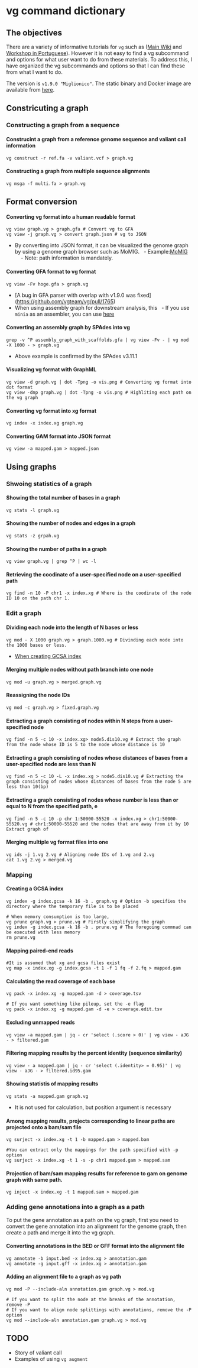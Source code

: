 # vg command dictionary

## The objectives

There are a variety of informative tutorials for `vg` such as ([Main Wiki](https://github.com/vgteam/vg/wiki/Basic-Operations) and [Workshop in Portuguese](https://github.com/Pfern/PANGenomics)). However it is not easy to find a vg subcommand and options for what user want to do from these materials. To address this, I have organized the vg subcommands and options so that I can find these from what I want to do.

The version is `v1.9.0 "Miglionico"`. The static binary and Docker image are available from [here](https://github.com/vgteam/vg/releases/tag/v1.9.0).




## Constricuting a graph

### Constructing a graph from a sequence

#### Construcint a graph from a reference genome sequence and valiant call information

```
vg construct -r ref.fa -v valiant.vcf > graph.vg
```



#### Constructing a graph from multiple sequence alignments

```
vg msga -f multi.fa > graph.vg
```



## Format conversion

#### Converting vg format into a human readable format

```
vg view graph.vg > graph.gfa # Convert vg to GFA
vg view -j graph.vg > convert graph.json # vg to JSON
```

- By converting into JSON format, it can be visualized the genome graph by using a genome graph browser such as MoMIG.
  - Example:[MoMIG](http://viewer.momig.tokyo/demo3/#force_layout=false&sankey=false&path=chr12:80,851,974-80,853,202)
    - Note: path information is mandately.



#### Converting GFA format to vg format

```
vg view -Fv hoge.gfa > graph.vg
```

- [A bug in GFA parser with overlap with v1.9.0 was fixed] (https://github.com/vgteam/vg/pull/1765)
- When using assembly graph for downstream analysis, this
  - If you use `minia` as an assembler, you can use [here](https://github.com/Pfern/PANGenomics/blob/5923c991962396f30ce8adef9eef4d0a1ecd68b8/exercises/bacteria/README.md#gfa-input-to-vg-from-minia-sand-bcalm)



#### Converting an assembly graph by SPAdes into vg

```
grep -v ^P assembly_graph_with_scaffolds.gfa | vg view -Fv - | vg mod -X 1000 - > graph.vg
```

- Above example is confirmed by the SPAdes v3.11.1



#### Visualizing vg format with GraphML

```
vg view -d graph.vg | dot -Tpng -o vis.png # Converting vg format into dot format
vg view -dnp graph.vg | dot -Tpng -o vis.png # Highliting each path on the vg graph
```



#### Converting vg format into xg format

```
vg index -x index.xg graph.vg
```



#### Converting GAM format into JSON format

```
vg view -a mapped.gam > mapped.json
```





## Using graphs

### Shwoing statistics of a graph

#### Showing the total number of bases in a graph

```
vg stats -l graph.vg
```



#### Showing the number of nodes and edges in a graph

```
vg stats -z grpah.vg
```



#### Showing the number of paths in a graph

```
vg view graph.vg | grep ^P | wc -l
```



#### Retrieving the coodinate of a user-specified node on a user-specified path

```
vg find -n 10 -P chr1 -x index.xg # Where is the coodinate of the node ID 10 on the path chr 1.
```



### Edit a graph

#### Dividing each node into the length of N bases or less

```
vg mod - X 1000 graph.vg > graph.1000.vg # Divinding each node into the 1000 bases or less.
```

- [When creating GCSA index](https://github.com/vgteam/vg/issues/337)



#### Merging multiple nodes without path branch into one node

```
vg mod -u graph.vg > merged.graph.vg
```



#### Reassigning the node IDs

```
vg mod -c graph.vg > fixed.graph.vg
```



#### Extracting a graph consisting of nodes within N steps from a user-specified node


```
vg find -n 5 -c 10 -x index.xg> node5.dis10.vg # Extract the graph from the node whose ID is 5 to the node whose distance is 10
```


#### Extracting a graph consisting of nodes whose distances of bases from a user-specified node are less than N

```
vg find -n 5 -c 10 -L -x index.xg > node5.dis10.vg # Extracting the graph consisting of nodes whose distances of bases from the node 5 are less than 10(bp)
```


#### Extracting a graph consisting of nodes whose number is less than or equal to N from the specified path, e

```
vg find -n 5 -c 10 -p chr 1:50000-55520 -x index.xg > chr1:50000-55520.vg # chr1:50000-55520 and the nodes that are away from it by 10 Extract graph of
```


#### Merging multiple vg format files into one

```
vg ids -j 1.vg 2.vg # Aligning node IDs of 1.vg and 2.vg
cat 1.vg 2.vg > merged.vg
```





### Mapping

#### Creating a GCSA index

```
vg index -g index.gcsa -k 16 -b . graph.vg # Option -b specifies the directory where the temporary file is to be placed

# When memory consumption is too large,
vg prune graph.vg > prune.vg # Firstly simplifying the graph
vg index -g index.gcsa -k 16 -b . prune.vg # The foregoing commnad can be executed with less memory
rm prune.vg
```



#### Mapping paired-end reads

```
#It is assumed that xg and gcsa files exist
vg map -x index.xg -g index.gcsa -t 1 -f 1 fq -f 2.fq > mapped.gam
```



#### Calculating the read coverage of each base

```
vg pack -x index.xg -g mapped.gam -d > coverage.tsv

# If you want something like pileup, set the -e flag
vg pack -x index.xg -g mapped.gam -d -e > coverage.edit.tsv
```



#### Excluding unmapped reads

```
vg view -a mapped.gam | jq - cr 'select (.score > 0)' | vg view - aJG - > filtered.gam
```



#### Filtering mapping results by the percent identity (sequence similarity)

```
vg view - a mapped.gam | jq - cr 'select (.identity> = 0.95)' | vg view - aJG - > filtered.id95.gam
```



#### Showing statistis of mapping results

```
vg stats -a mapped.gam graph.vg
```

- It is not used for calculation, but position argument is necessary



#### Among mapping results, projects corresponding to linear paths are projected onto a bam/sam file

```
vg surject -x index.xg -t 1 -b mapped.gam > mapped.bam

#You can extract only the mappings for the path specified with -p option
vg surject -x index.xg -t 1 -s -p chr1 mapped.gam > mapped.sam
```



#### Projection of bam/sam mapping results for reference to gam on genome graph with same path.

```
vg inject -x index.xg -t 1 mapped.sam > mapped.gam
```



### Adding gene annotations into a graph as a path

To put the gene annotation as a path on the vg graph, first you need to convert the gene annotation into an alignment for the genome graph, then create a path and merge it into the vg graph.

#### Converting annotations in the BED or GFF format into the alignment file

```
vg annotate -b input.bed -x index.xg > annotation.gam
vg annotate -g input.gff -x index.xg > annotation.gam
```


#### Adding an alignment file to a graph as vg path

```
vg mod -P --include-aln annotation.gam graph.vg > mod.vg

# If you want to split the node at the breaks of the annotation, remove -P
# If you want to align node splittings with annotations, remove the -P option
vg mod --include-aln annotation.gam graph.vg > mod.vg
```



## TODO

- Story of valiant call
- Examples of using `vg augment`
